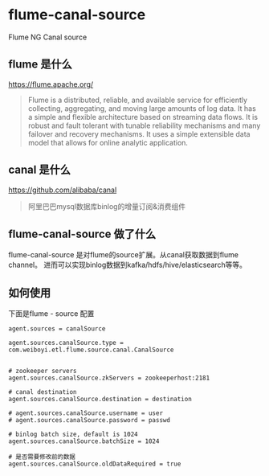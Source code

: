<!--
Licensed to the Apache Software Foundation (ASF) under one
or more contributor license agreements.  See the NOTICE file
distributed with this work for additional information
regarding copyright ownership.  The ASF licenses this file
to you under the Apache License, Version 2.0 (the
"License"); you may not use this file except in compliance
with the License.  You may obtain a copy of the License at

  http://www.apache.org/licenses/LICENSE-2.0

Unless required by applicable law or agreed to in writing,
software distributed under the License is distributed on an
"AS IS" BASIS, WITHOUT WARRANTIES OR CONDITIONS OF ANY
KIND, either express or implied.  See the License for the
specific language governing permissions and limitations
under the License.
-->
# flume-canal-source
Flume NG Canal source

## flume 是什么
https://flume.apache.org/
> Flume is a distributed, reliable, and available service for efficiently collecting, aggregating, and moving large amounts of log data. It has a simple and flexible architecture based on streaming data flows. It is robust and fault tolerant with tunable reliability mechanisms and many failover and recovery mechanisms. It uses a simple extensible data model that allows for online analytic application.


## canal 是什么
https://github.com/alibaba/canal
> 阿里巴巴mysql数据库binlog的增量订阅&消费组件

## flume-canal-source 做了什么
flume-canal-source 是对flume的source扩展。从canal获取数据到flume channel。
进而可以实现binlog数据到kafka/hdfs/hive/elasticsearch等等。

## 如何使用

下面是flume - source 配置
```properties
agent.sources = canalSource

agent.sources.canalSource.type = com.weiboyi.etl.flume.source.canal.CanalSource


# zookeeper servers
agent.sources.canalSource.zkServers = zookeeperhost:2181

# canal destination
agent.sources.canalSource.destination = destination

# agent.sources.canalSource.username = user
# agent.sources.canalSource.password = passwd

# binlog batch size, default is 1024
agent.sources.canalSource.batchSize = 1024

# 是否需要修改前的数据
agent.sources.canalSource.oldDataRequired = true
